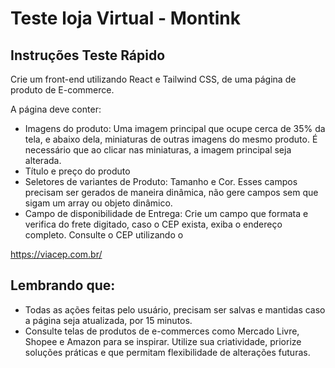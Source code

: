 # Teste loja Virtual - Montink

## Instruções Teste Rápido

Crie um front-end utilizando React e Tailwind CSS, de uma página de produto de E-commerce.

A página deve conter:

- Imagens do produto: Uma imagem principal que ocupe cerca de 35% da tela, e abaixo dela, miniaturas de outras imagens do mesmo produto. É necessário que ao clicar nas miniaturas, a imagem principal seja alterada.
- Título e preço do produto
- Seletores de variantes de Produto: Tamanho e Cor. Esses campos precisam ser gerados de maneira dinâmica, não gere campos sem que sigam um array ou objeto dinâmico.
- Campo de disponibilidade de Entrega: Crie um campo que formata e verifica do frete digitado, caso o CEP exista, exiba o endereço completo. Consulte o CEP utilizando o

https://viacep.com.br/

## Lembrando que:

- Todas as ações feitas pelo usuário, precisam ser salvas e mantidas caso a página seja atualizada, por 15 minutos.
- Consulte telas de produtos de e-commerces como Mercado Livre, Shopee e Amazon para se inspirar. Utilize sua criatividade, priorize soluções práticas e que permitam flexibilidade de alterações futuras.
